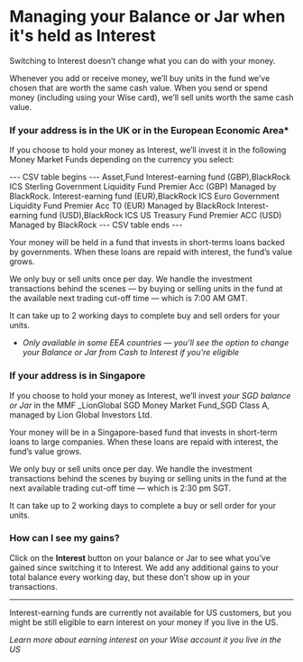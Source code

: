 # Managing your Balance or Jar when it's held as Interest

Switching to Interest doesn’t change what you can do with your money. 

Whenever you add or receive money, we’ll buy units in the fund we’ve chosen that are worth the same cash value. When you send or spend money (including using your Wise card), we’ll sell units worth the same cash value.

###  **If your address is in the UK or in the European Economic Area***

If you choose to hold your money as Interest, we’ll invest it in the following Money Market Funds depending on the currency you select:


 --- CSV table begins ---
Asset,Fund
Interest-earning fund (GBP),BlackRock ICS Sterling Government Liquidity Fund Premier Acc (GBP) Managed by BlackRock.
Interest-earning fund (EUR),BlackRock ICS Euro Government Liquidity Fund Premier Acc T0 (EUR) Managed by BlackRock
Interest-earning fund (USD),BlackRock ICS US Treasury Fund Premier ACC (USD) Managed by BlackRock
 --- CSV table ends ---

Your money will be held in a fund that invests in short-terms loans backed by governments. When these loans are repaid with interest, the fund’s value grows. 

We only buy or sell units once per day. We handle the investment transactions behind the scenes — by buying or selling units in the fund at the available next trading cut-off time — which is 7:00 AM GMT. 

It can take up to 2 working days to complete buy and sell orders for your units.

* _Only available in some EEA countries — you'll see the option to change your Balance or Jar from Cash to Interest if you're eligible_

###  **If your address is in Singapore**

If you choose to hold your money as Interest, we’ll invest _your SGD balance or Jar_ in the MMF _LionGlobal SGD Money Market Fund_SGD Class A, managed by Lion Global Investors Ltd.

Your money will be in a Singapore-based fund that invests in short-term loans to large companies. When these loans are repaid with interest, the fund’s value grows.

We only buy or sell units once per day. We handle the investment transactions behind the scenes by buying or selling units in the fund at the next available trading cut-off time — which is 2:30 pm SGT. 

It can take up to 2 working days to complete a buy or sell order for your units.

###  **How can I see my gains?**

Click on the **Interest** button on your balance or Jar to see what you’ve gained since switching it to Interest. We add any additional gains to your total balance every working day, but these don’t show up in your transactions.

* * *

Interest-earning funds are currently not available for US customers, but you might be still eligible to earn interest on your money if you live in the US.

 _Learn more about earning interest on your Wise account it you live in the US_